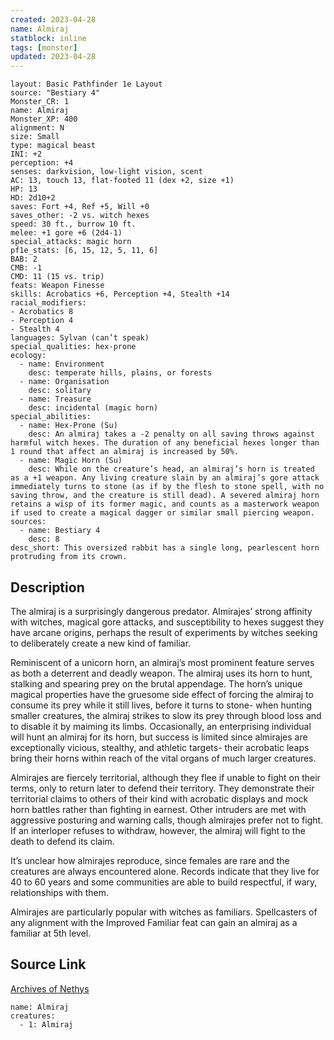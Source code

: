 ```yaml
---
created: 2023-04-28
name: Almiraj
statblock: inline
tags: [monster]
updated: 2023-04-28
---
```

```statblock
layout: Basic Pathfinder 1e Layout
source: "Bestiary 4"
Monster_CR: 1
name: Almiraj
Monster_XP: 400
alignment: N
size: Small
type: magical beast
INI: +2
perception: +4
senses: darkvision, low-light vision, scent
AC: 13, touch 13, flat-footed 11 (dex +2, size +1)
HP: 13
HD: 2d10+2
saves: Fort +4, Ref +5, Will +0
saves_other: -2 vs. witch hexes
speed: 30 ft., burrow 10 ft.
melee: +1 gore +6 (2d4-1)
special_attacks: magic horn
pf1e_stats: [6, 15, 12, 5, 11, 6]
BAB: 2
CMB: -1
CMD: 11 (15 vs. trip)
feats: Weapon Finesse
skills: Acrobatics +6, Perception +4, Stealth +14
racial_modifiers:
- Acrobatics 8
- Perception 4
- Stealth 4
languages: Sylvan (can’t speak)
special_qualities: hex-prone
ecology:
  - name: Environment
    desc: temperate hills, plains, or forests
  - name: Organisation
    desc: solitary
  - name: Treasure
    desc: incidental (magic horn)
special_abilities:
  - name: Hex-Prone (Su)
    desc: An almiraj takes a -2 penalty on all saving throws against harmful witch hexes. The duration of any beneficial hexes longer than 1 round that affect an almiraj is increased by 50%.
  - name: Magic Horn (Su)
    desc: While on the creature’s head, an almiraj’s horn is treated as a +1 weapon. Any living creature slain by an almiraj’s gore attack immediately turns to stone (as if by the flesh to stone spell, with no saving throw, and the creature is still dead). A severed almiraj horn retains a wisp of its former magic, and counts as a masterwork weapon if used to create a magical dagger or similar small piercing weapon.
sources:
  - name: Bestiary 4
    desc: 8
desc_short: This oversized rabbit has a single long, pearlescent horn protruding from its crown.
```
## Description
The almiraj is a surprisingly dangerous predator. Almirajes’ strong affinity with witches, magical gore attacks, and susceptibility to hexes suggest they have arcane origins, perhaps the result of experiments by witches seeking to deliberately create a new kind of familiar.

Reminiscent of a unicorn horn, an almiraj’s most prominent feature serves as both a deterrent and deadly weapon. The almiraj uses its horn to hunt, stalking and spearing prey on the brutal appendage. The horn’s unique magical properties have the gruesome side effect of forcing the almiraj to consume its prey while it still lives, before it turns to stone- when hunting smaller creatures, the almiraj strikes to slow its prey through blood loss and to disable it by maiming its limbs. Occasionally, an enterprising individual will hunt an almiraj for its horn, but success is limited since almirajes are exceptionally vicious, stealthy, and athletic targets- their acrobatic leaps bring their horns within reach of the vital organs of much larger creatures.

Almirajes are fiercely territorial, although they flee if unable to fight on their terms, only to return later to defend their territory. They demonstrate their territorial claims to others of their kind with acrobatic displays and mock horn battles rather than fighting in earnest. Other intruders are met with aggressive posturing and warning calls, though almirajes prefer not to fight. If an interloper refuses to withdraw, however, the almiraj will fight to the death to defend its claim.

It’s unclear how almirajes reproduce, since females are rare and the creatures are always encountered alone. Records indicate that they live for 40 to 60 years and some communities are able to build respectful, if wary, relationships with them.

Almirajes are particularly popular with witches as familiars. Spellcasters of any alignment with the Improved Familiar feat can gain an almiraj as a familiar at 5th level.
## Source Link
[Archives of Nethys](https://aonprd.com/MonsterDisplay.aspx?ItemName=Almiraj)
```encounter-table
name: Almiraj
creatures:
  - 1: Almiraj
```
